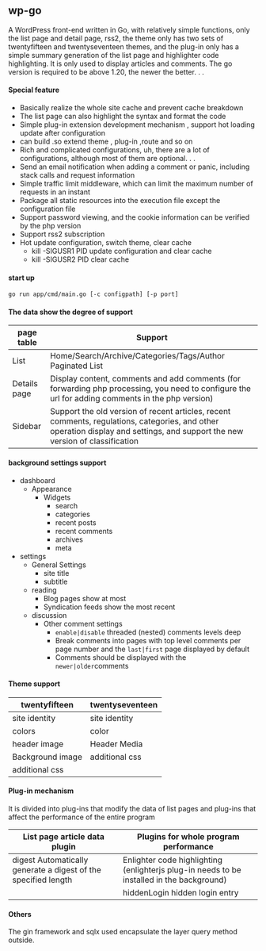 ## wp-go

A WordPress front-end written in Go, with relatively simple functions,  only the list page and detail page, rss2, the theme only has two sets of twentyfifteen and twentyseventeen themes, and the plug-in only has a  simple summary generation of the list page and highlighter code  highlighting. It is only used to display articles and comments. The go version is required to be above 1.20, the newer the better. . .

#### 

#### Special feature

- Basically realize the whole site cache and prevent cache breakdown
- The list page can also highlight the syntax and format the code
- Simple plug-in extension development mechanism , support hot loading update after configuration
- can build .so  extend  theme , plug-in ,route and so on
- Rich and complicated configurations, uh, there are a lot of configurations, although most of them are optional. . .
- Send an email notification when adding a comment or panic, including stack calls and request information
- Simple traffic limit middleware, which can limit the maximum number of requests in an instant
- Package all static resources into the execution file except the configuration file
- Support password viewing, and the cookie information can be verified by the php version
- Support rss2 subscription
- Hot update configuration, switch theme, clear cache
    - kill -SIGUSR1 PID update configuration and clear cache
    - kill -SIGUSR2 PID clear cache


#### start up
```
go run app/cmd/main.go [-c configpath] [-p port]
```

#### The data show the degree of support

| page table   | Support                                                                                                                                                                         |
|--------------|---------------------------------------------------------------------------------------------------------------------------------------------------------------------------------|
| List         | Home/Search/Archive/Categories/Tags/Author Paginated List                                                                                                                       |
| Details page | Display content, comments and add comments (for forwarding php processing, you  need to configure the url for adding comments in the php version)                               |
| Sidebar      | Support the old version of recent articles, recent comments, regulations,  categories, and other operation display and settings, and support the  new version of classification |

#### background settings support

- dashboard
    - Appearance
        - Widgets
            - search
            - categories
            - recent posts
            - recent comments
            - archives
            - meta
- settings
    - General Settings
        - site title
        - subtitle
    - reading
        - Blog pages show at most
        - Syndication feeds show the most recent
    - discussion
        - Other comment settings 
          - `enable|disable` threaded (nested) comments levels deep
          - Break comments into pages with top level comments per page number and the `last|first` page displayed by default
          - Comments should be displayed with the `newer|older`comments

#### Theme support

| twentyfifteen    | twentyseventeen |
|------------------|-----------------|
| site identity    | site identity   |
| colors           | color           |
| header image     | Header Media    |
| Background image | additional css  |
| additional css   |                 |

#### Plug-in mechanism

It is divided into plug-ins that modify the data of list pages and plug-ins that affect the performance of the entire program

| List page article data plugin                                  | Plugins for whole program performance                                                     |
|----------------------------------------------------------------|-------------------------------------------------------------------------------------------|
| digest Automatically generate a digest of the specified length | Enlighter code highlighting (enlighterjs plug-in needs to be installed in the background) |
|                                                                | hiddenLogin hidden login entry                                                            |

#### Others

The gin framework and sqlx used encapsulate the layer query method outside.


